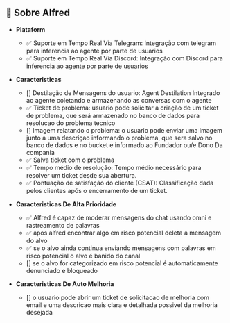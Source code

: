 ## 📖 Sobre Alfred 
- **Plataform**  
  - ✅ Suporte em Tempo Real Via Telegram: Integração com telegram para inferencia ao agente por parte de usuarios
  - ✅ Suporte em Tempo Real Via Discord: Integração com Discord para inferencia ao agente por parte de usuarios

- **Caracteristicas**  
  - [] Destilação de Mensagens do usuario: Agent Destilation Integrado ao agente coletando e armazenando as conversas com o agente
  - ✅ Ticket de problema: usuario pode solicitar a criação de um ticket de problema, que será armazenado no banco de dados para resolucao do problema tecnico
  - [] Imagem relatando o problema: o usuario pode enviar uma imagem junto a uma descriçao informando o problema, que sera salvo no banco de dados e no bucket e informado ao Fundador ou/e Dono Da compania
  - ✅ Salva ticket com o problema 
  - ✅ Tempo médio de resolução: Tempo médio necessário para resolver um ticket desde sua abertura.
  - ✅ Pontuação de satisfação do cliente (CSAT): Classificação dada pelos clientes após o encerramento de um ticket.

- **Caracteristicas De Alta Prioridade**  
  - ✅ Alfred é capaz de moderar mensagens do chat usando omni e rastreamento de palavras 
  - ✅ apos alfred encontrar algo em risco potencial deleta a mensagem do alvo
  - ✅ se o alvo ainda continua enviando mensagens com palavras em risco potencial o alvo é banido do canal  
  - [] se o alvo for categorizado em risco potencial é automaticamente denunciado e bloqueado


- **Caracteristicas De Auto Melhoria**  
  - [] o usuario pode abrir um ticket de solicitacao de melhoria com email e uma descricao mais clara e detalhada possivel da melhoria desejada 